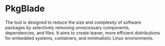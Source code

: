 # PkgBlade
The tool is designed to reduce the size and complexity of software packages by selectively removing unnecessary components, dependencies, and files. It aims to create leaner, more efficient distributions for embedded systems, containers, and minimalistic Linux environments.
